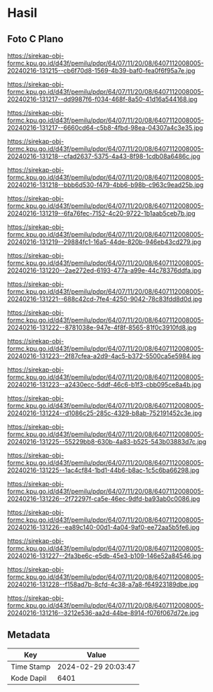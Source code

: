 # Hasil

## Foto C Plano

https://sirekap-obj-formc.kpu.go.id/d43f/pemilu/pdpr/64/07/11/20/08/6407112008005-20240216-131215--cb6f70d8-1569-4b39-baf0-fea0f6f95a7e.jpg

https://sirekap-obj-formc.kpu.go.id/d43f/pemilu/pdpr/64/07/11/20/08/6407112008005-20240216-131217--dd9987f6-f034-468f-8a50-41d16a544168.jpg

https://sirekap-obj-formc.kpu.go.id/d43f/pemilu/pdpr/64/07/11/20/08/6407112008005-20240216-131217--6660cd64-c5b8-4fbd-98ea-04307a4c3e35.jpg

https://sirekap-obj-formc.kpu.go.id/d43f/pemilu/pdpr/64/07/11/20/08/6407112008005-20240216-131218--cfad2637-5375-4a43-8f98-1cdb08a6486c.jpg

https://sirekap-obj-formc.kpu.go.id/d43f/pemilu/pdpr/64/07/11/20/08/6407112008005-20240216-131218--bbb6d530-f479-4bb6-b98b-c963c9ead25b.jpg

https://sirekap-obj-formc.kpu.go.id/d43f/pemilu/pdpr/64/07/11/20/08/6407112008005-20240216-131219--6fa76fec-7152-4c20-9722-1b1aab5ceb7b.jpg

https://sirekap-obj-formc.kpu.go.id/d43f/pemilu/pdpr/64/07/11/20/08/6407112008005-20240216-131219--29884fc1-16a5-44de-820b-946eb43cd279.jpg

https://sirekap-obj-formc.kpu.go.id/d43f/pemilu/pdpr/64/07/11/20/08/6407112008005-20240216-131220--2ae272ed-6193-477a-a99e-44c78376ddfa.jpg

https://sirekap-obj-formc.kpu.go.id/d43f/pemilu/pdpr/64/07/11/20/08/6407112008005-20240216-131221--688c42cd-7fe4-4250-9042-78c83fdd8d0d.jpg

https://sirekap-obj-formc.kpu.go.id/d43f/pemilu/pdpr/64/07/11/20/08/6407112008005-20240216-131222--8781038e-947e-4f8f-8565-81f0c3910fd8.jpg

https://sirekap-obj-formc.kpu.go.id/d43f/pemilu/pdpr/64/07/11/20/08/6407112008005-20240216-131223--2f87cfea-a2d9-4ac5-b372-5500ca5e5984.jpg

https://sirekap-obj-formc.kpu.go.id/d43f/pemilu/pdpr/64/07/11/20/08/6407112008005-20240216-131223--a2430ecc-5ddf-46c6-b1f3-cbb095ce8a4b.jpg

https://sirekap-obj-formc.kpu.go.id/d43f/pemilu/pdpr/64/07/11/20/08/6407112008005-20240216-131224--d1086c25-285c-4329-b8ab-752191452c3e.jpg

https://sirekap-obj-formc.kpu.go.id/d43f/pemilu/pdpr/64/07/11/20/08/6407112008005-20240216-131225--55229bb8-630b-4a83-b525-543b03883d7c.jpg

https://sirekap-obj-formc.kpu.go.id/d43f/pemilu/pdpr/64/07/11/20/08/6407112008005-20240216-131225--1ac4cf84-1bd1-44b6-b8ac-1c5c6ba66298.jpg

https://sirekap-obj-formc.kpu.go.id/d43f/pemilu/pdpr/64/07/11/20/08/6407112008005-20240216-131226--2f72297f-ca5e-46ec-9dfd-ba93ab0c0086.jpg

https://sirekap-obj-formc.kpu.go.id/d43f/pemilu/pdpr/64/07/11/20/08/6407112008005-20240216-131226--ea89c140-00d1-4a04-9af0-ee72aa5b5fe6.jpg

https://sirekap-obj-formc.kpu.go.id/d43f/pemilu/pdpr/64/07/11/20/08/6407112008005-20240216-131227--2fa3be6c-e5db-45e3-b109-146e52a84546.jpg

https://sirekap-obj-formc.kpu.go.id/d43f/pemilu/pdpr/64/07/11/20/08/6407112008005-20240216-131228--f158ad7b-8cfd-4c38-a7a8-f64923189dbe.jpg

https://sirekap-obj-formc.kpu.go.id/d43f/pemilu/pdpr/64/07/11/20/08/6407112008005-20240216-131216--3212e536-aa2d-44be-8914-f076f067d72e.jpg


## Metadata

| Key        | Value               |
| ---------- | ------------------- |
| Time Stamp | 2024-02-29 20:03:47 |
| Kode Dapil | 6401                |



